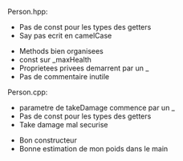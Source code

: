 Person.hpp:
- Pas de const pour les types des getters
- Say pas ecrit en camelCase
+ Methods bien organisees
+ const sur _maxHealth
+ Proprietees privees demarrent par un _
+ Pas de commentaire inutile

Person.cpp:
- parametre de takeDamage commence par un _
- Pas de const pour les types des getters
- Take damage mal securise
+ Bon constructeur
+ Bonne estimation de mon poids dans le main
